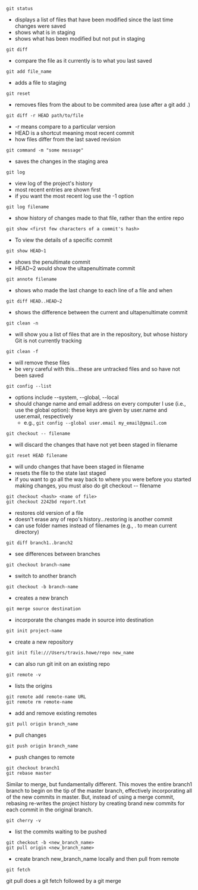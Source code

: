 ```git
git status
```
* displays a list of files that have been modified since the last time changes were saved
* shows what is in staging
* shows what has been modified but not put in staging
```git
git diff
```
* compare the file as it currently is to what you last saved

```git
git add file_name
```
* adds a file to staging

```git
git reset
```
* removes files from the about to be commited area (use after a git add .)

```git
git diff -r HEAD path/to/file
```
* -r means compare to a particular version
* HEAD is a shortcut meaning most recent commit
* how files differ from the last saved revision

```git
git command -m "some message"
```
* saves the changes in the staging area

```git
git log
```
* view log of the project's history
* most recent entries are shown first
* if you want the most recent log use the -1 option

```git
git log filename
```
* show history of changes made to that file, rather than the entire repo

```git
git show <first few characters of a commit's hash>
```
* To view the details of a specific commit
```git
git show HEAD~1 
```
* shows the penultimate commit
* HEAD~2 would show the ultapenultimate commit

```git
git annote filename
```
* shows who made the last change to each line of a file and when

```git
git diff HEAD..HEAD~2
```
* shows the difference between the current and ultapenultimate commit

```git
git clean -n
```
* will show you a list of files that are in the repository, but whose history Git is not currently tracking
```git
git clean -f
```
* will remove these files
* be very careful with this...these are untracked files and so have not been saved

```git
git config --list 
```
* options include --system, --global, --local
* should change name and email address on every computer I use (i.e., use the global option): these keys are given by user.name and user.email, respectively
    * e.g., ```git config --global user.email my_email@gmail.com```
    
```git
git checkout -- filename
```
* will discard the changes that have not yet been staged in filename

```git
git reset HEAD filename
```
* will undo changes that have been staged in filename
* resets the file to the state last staged
* if you want to go all the way back to where you were before you started making changes, you must also do git checkout -- filename

```git
git checkout <hash> <name of file>
git checkout 2242bd report.txt
```
* restores old version of a file
* doesn't erase any of repo's history...restoring is another commit
* can use folder names instead of filenames (e.g., . to mean current directory)

```git
git diff branch1..branch2
```
* see differences between branches

```git
git checkout branch-name
```
* switch to another branch

```git
git checkout -b branch-name
```
* creates a new branch

```git
git merge source destination
```
* incorporate the changes made in source into destination

```git
git init project-name
```
* create a new repository

```git
git init file:///Users/travis.howe/repo new_name
```
* can also run git init on an existing repo

```git
git remote -v
```
* lists the origins

```git
git remote add remote-name URL
git remote rm remote-name
```
* add and remove existing remotes

```git
git pull origin branch_name
```
* pull changes

```git
git push origin branch_name
```
* push changes to remote

```git
git checkout branch1
git rebase master
```
Similar to merge, but fundamentally different. 
This moves the entire branch1 branch to begin on the tip of the master branch, effectively incorporating all of the new commits in master. 
But, instead of using a merge commit, rebasing re-writes the project history by creating brand new commits for each commit in the original branch.

```git
git cherry -v
```
* list the commits waiting to be pushed

```git
git checkout -b <new_branch_name>
git pull origin <new_branch_name>
```
* create branch new_branch_name locally and then pull from remote

```git
git fetch
```
git pull does a git fetch followed by a git merge